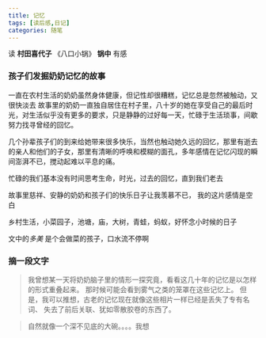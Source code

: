 ```yaml
---
title: 记忆
tags: [读后感,日记]
categories: 随笔
---
```


读 **村田喜代子**  《八口小锅》 **锅中**    有感

### 孩子们发掘奶奶记忆的故事
一直在农村生活的奶奶虽然身体健康，但记性却很糟糕，记忆总是忽然被触动，又很快淡去
故事里的奶奶一直独自居住在村子里，八十岁的她在享受自己的最后时光，对生活似乎没有更多的要求，只是静静的过好每一天，忙碌于生活琐事，间歇努力找寻曾经的回忆。
<!-- more --> 
几个孙辈孩子们的到来给她带来很多快乐，当然也触动她久远的回忆，那里有逝去的亲人和他们的子女，那里有清晰的呼唤和模糊的面孔，多年感情在记忆闪现的瞬间澎湃不已，搅动起难以平息的痛。

忙碌的我们基本没有时间思考生命，时光，过去的回忆，直到我们老去

故事里慈祥、安静的奶奶和孩子们的快乐日子让我羡慕不已， 我的这片感情是空白

乡村生活，小菜园子，池塘，庙，大树，青蛙，蚂蚁，好怀念小时候的日子

文中的*多美* 是个会做菜的孩子，口水流不停啊

### 摘一段文字
> 我曾想某一天将奶奶脑子里的情形一探究竟，看看这几十年的记忆是以怎样的形式重叠起来。
> 那时候可能会看到雾气之类的笼罩在这些记忆上。
> 但是，我可以推想，古老的记忆现在就像这些相片一样已经是丢失了专有名词、
> 失去了前后关联、犹如零散胶卷的东西了。

> 自然就像一个深不见底的大碗。。。。我想